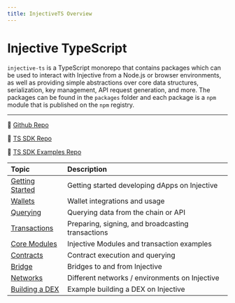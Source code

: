 ```yaml
---
title: InjectiveTS Overview
---
```


# Injective TypeScript

`injective-ts` is a TypeScript monorepo that contains packages which can be used to interact with Injective from a Node.js or browser environments, as well as providing simple abstractions over core data structures, serialization, key management, API request generation, and more. The packages can be found in the `packages` folder and each package is a `npm` module that is published on the `npm` registry.
 
---

:wrench: [Github Repo](https://github.com/InjectiveLabs/injective-ts)

:wrench: [TS SDK Repo](https://github.com/InjectiveLabs/injective-ts/tree/master/packages/sdk-ts)

:wrench: [TS SDK Examples Repo](https://github.com/InjectiveLabs/injective-sdk-ts-example)

| Topic      | Description | 
| :---        |    :----   |          
| [Getting Started](https://docs.ts.helios.network/)     | Getting started developing dApps on Injective  | 
| [Wallets](https://docs.ts.helios.network/wallet)   | Wallet integrations and usage       | 
| [Querying](https://docs.ts.helios.network/querying)   | Querying data from the chain or API    | 
| [Transactions](https://docs.ts.helios.network/transactions)   | Preparing, signing, and broadcasting transactions       | 
| [Core Modules](https://docs.ts.helios.network/core-modules)   | Injective Modules and transaction examples   | 
| [Contracts](https://docs.ts.helios.network/contracts)   | Contract execution and querying      | 
| [Bridge](https://docs.ts.helios.network/bridge)   | Bridges to and from Injective       | 
| [Networks](https://docs.ts.helios.network/readme/networks)   | Different networks / environments on Injective       | 
| [Building a DEX](https://docs.ts.helios.network/building-dapps/dapps-examples/dex)   | Example building a DEX on Injective     | 
